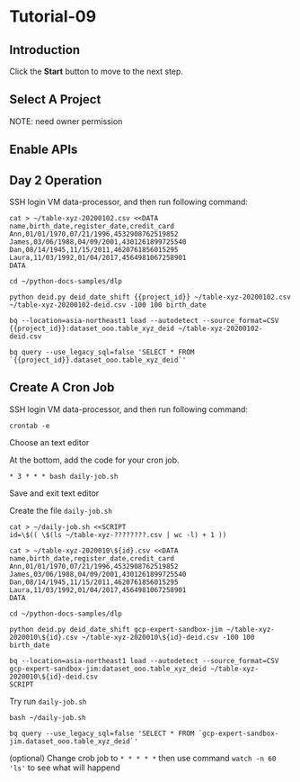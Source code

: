 # Tutorial-09

## Introduction

<walkthrough-tutorial-duration duration="30"></walkthrough-tutorial-duration>

Click the **Start** button to move to the next step.

## Select A Project

<walkthrough-project-setup></walkthrough-project-setup>

<walkthrough-footnote>NOTE: need owner permission</walkthrough-footnote>

## Enable APIs

<walkthrough-enable-apis apis="compute.googleapis.com,iam.googleapis.com,iamcredentials.googleapis.com,dlp.googleapis.com,bigquery.googleapis.com,bigquerystorage.googleapis.com,bigquerydatatransfer.googleapis.com,storage-component.googleapis.com,storage-api.googleapis.com"></walkthrough-enable-apis>

## Day 2 Operation

SSH login VM data-processor, and then run following command: 

```
cat > ~/table-xyz-20200102.csv <<DATA
name,birth_date,register_date,credit_card
Ann,01/01/1970,07/21/1996,4532908762519852
James,03/06/1988,04/09/2001,4301261899725540
Dan,08/14/1945,11/15/2011,4620761856015295
Laura,11/03/1992,01/04/2017,4564981067258901
DATA
```
```
cd ~/python-docs-samples/dlp
```
```
python deid.py deid_date_shift {{project_id}} ~/table-xyz-20200102.csv ~/table-xyz-20200102-deid.csv -100 100 birth_date
```
```
bq --location=asia-northeast1 load --autodetect --source_format=CSV {{project_id}}:dataset_ooo.table_xyz_deid ~/table-xyz-20200102-deid.csv
```
```
bq query --use_legacy_sql=false 'SELECT * FROM `{{project_id}}.dataset_ooo.table_xyz_deid`'
```

## Create A Cron Job

SSH login VM data-processor, and then run following command:

```
crontab -e
```

Choose an text editor

At the bottom, add the code for your cron job.

`* 3 * * * bash daily-job.sh`

Save and exit text editor

Create the file `daily-job.sh`

```
cat > ~/daily-job.sh <<SCRIPT
id=\$(( \$(ls ~/table-xyz-????????.csv | wc -l) + 1 ))

cat > ~/table-xyz-2020010\${id}.csv <<DATA
name,birth_date,register_date,credit_card
Ann,01/01/1970,07/21/1996,4532908762519852
James,03/06/1988,04/09/2001,4301261899725540
Dan,08/14/1945,11/15/2011,4620761856015295
Laura,11/03/1992,01/04/2017,4564981067258901
DATA

cd ~/python-docs-samples/dlp

python deid.py deid_date_shift gcp-expert-sandbox-jim ~/table-xyz-2020010\${id}.csv ~/table-xyz-2020010\${id}-deid.csv -100 100 birth_date

bq --location=asia-northeast1 load --autodetect --source_format=CSV gcp-expert-sandbox-jim:dataset_ooo.table_xyz_deid ~/table-xyz-2020010\${id}-deid.csv
SCRIPT
```

Try run `daily-job.sh`

```
bash ~/daily-job.sh
```
```
bq query --use_legacy_sql=false 'SELECT * FROM `gcp-expert-sandbox-jim.dataset_ooo.table_xyz_deid`'
```

(optional) Change crob job to `* * * * *` then use command `watch -n 60 'ls'` to see what will happend
